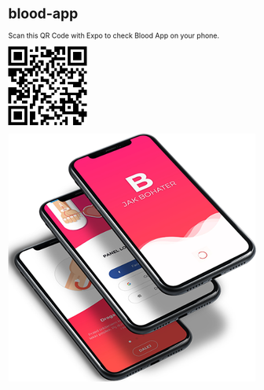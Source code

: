# blood-app

Scan this QR Code with Expo to check Blood App on your phone.

![BLOOD QR CODE](https://raw.githubusercontent.com/andrzejmatusik/blood-app/main/blood.png)

![BLOOD MOCKUP](https://raw.githubusercontent.com/andrzejmatusik/blood-app/main/mockup.png)
